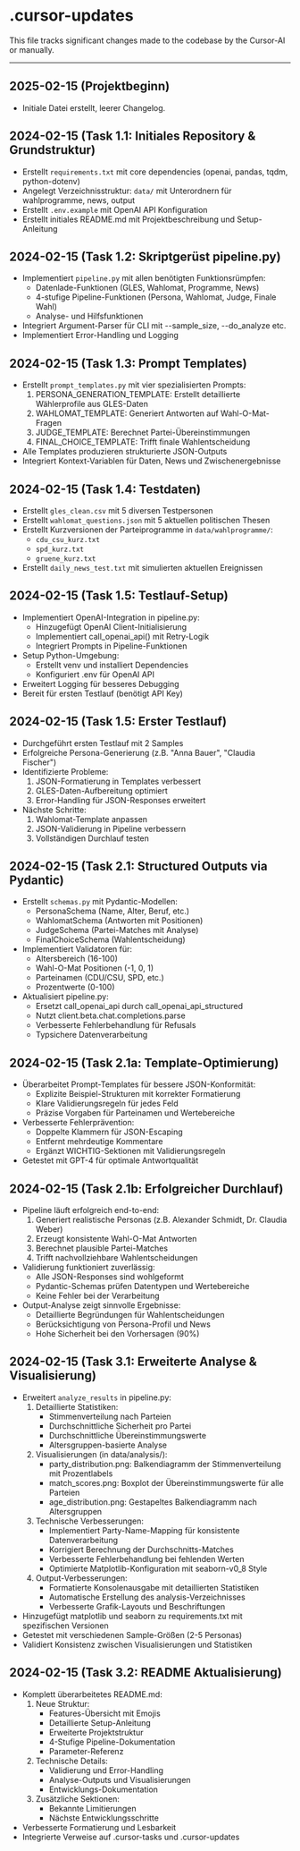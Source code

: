 # .cursor-updates

This file tracks significant changes made to the codebase by the Cursor-AI or manually.

---

## 2025-02-15 (Projektbeginn)
- Initiale Datei erstellt, leerer Changelog.

## 2024-02-15 (Task 1.1: Initiales Repository & Grundstruktur)
- Erstellt `requirements.txt` mit core dependencies (openai, pandas, tqdm, python-dotenv)
- Angelegt Verzeichnisstruktur: `data/` mit Unterordnern für wahlprogramme, news, output
- Erstellt `.env.example` mit OpenAI API Konfiguration
- Erstellt initiales README.md mit Projektbeschreibung und Setup-Anleitung

## 2024-02-15 (Task 1.2: Skriptgerüst pipeline.py)
- Implementiert `pipeline.py` mit allen benötigten Funktionsrümpfen:
  - Datenlade-Funktionen (GLES, Wahlomat, Programme, News)
  - 4-stufige Pipeline-Funktionen (Persona, Wahlomat, Judge, Finale Wahl)
  - Analyse- und Hilfsfunktionen
- Integriert Argument-Parser für CLI mit --sample_size, --do_analyze etc.
- Implementiert Error-Handling und Logging

## 2024-02-15 (Task 1.3: Prompt Templates)
- Erstellt `prompt_templates.py` mit vier spezialisierten Prompts:
  1. PERSONA_GENERATION_TEMPLATE: Erstellt detaillierte Wählerprofile aus GLES-Daten
  2. WAHLOMAT_TEMPLATE: Generiert Antworten auf Wahl-O-Mat-Fragen
  3. JUDGE_TEMPLATE: Berechnet Partei-Übereinstimmungen
  4. FINAL_CHOICE_TEMPLATE: Trifft finale Wahlentscheidung
- Alle Templates produzieren strukturierte JSON-Outputs
- Integriert Kontext-Variablen für Daten, News und Zwischenergebnisse

## 2024-02-15 (Task 1.4: Testdaten)
- Erstellt `gles_clean.csv` mit 5 diversen Testpersonen
- Erstellt `wahlomat_questions.json` mit 5 aktuellen politischen Thesen
- Erstellt Kurzversionen der Parteiprogramme in `data/wahlprogramme/`:
  - `cdu_csu_kurz.txt`
  - `spd_kurz.txt`
  - `gruene_kurz.txt`
- Erstellt `daily_news_test.txt` mit simulierten aktuellen Ereignissen

## 2024-02-15 (Task 1.5: Testlauf-Setup)
- Implementiert OpenAI-Integration in pipeline.py:
  - Hinzugefügt OpenAI Client-Initialisierung
  - Implementiert call_openai_api() mit Retry-Logik
  - Integriert Prompts in Pipeline-Funktionen
- Setup Python-Umgebung:
  - Erstellt venv und installiert Dependencies
  - Konfiguriert .env für OpenAI API
- Erweitert Logging für besseres Debugging
- Bereit für ersten Testlauf (benötigt API Key)

## 2024-02-15 (Task 1.5: Erster Testlauf)
- Durchgeführt ersten Testlauf mit 2 Samples
- Erfolgreiche Persona-Generierung (z.B. "Anna Bauer", "Claudia Fischer")
- Identifizierte Probleme:
  1. JSON-Formatierung in Templates verbessert
  2. GLES-Daten-Aufbereitung optimiert
  3. Error-Handling für JSON-Responses erweitert
- Nächste Schritte:
  1. Wahlomat-Template anpassen
  2. JSON-Validierung in Pipeline verbessern
  3. Vollständigen Durchlauf testen

## 2024-02-15 (Task 2.1: Structured Outputs via Pydantic)
- Erstellt `schemas.py` mit Pydantic-Modellen:
  - PersonaSchema (Name, Alter, Beruf, etc.)
  - WahlomatSchema (Antworten mit Positionen)
  - JudgeSchema (Partei-Matches mit Analyse)
  - FinalChoiceSchema (Wahlentscheidung)
- Implementiert Validatoren für:
  - Altersbereich (16-100)
  - Wahl-O-Mat Positionen (-1, 0, 1)
  - Parteinamen (CDU/CSU, SPD, etc.)
  - Prozentwerte (0-100)
- Aktualisiert pipeline.py:
  - Ersetzt call_openai_api durch call_openai_api_structured
  - Nutzt client.beta.chat.completions.parse
  - Verbesserte Fehlerbehandlung für Refusals
  - Typsichere Datenverarbeitung

## 2024-02-15 (Task 2.1a: Template-Optimierung)
- Überarbeitet Prompt-Templates für bessere JSON-Konformität:
  - Explizite Beispiel-Strukturen mit korrekter Formatierung
  - Klare Validierungsregeln für jedes Feld
  - Präzise Vorgaben für Parteinamen und Wertebereiche
- Verbesserte Fehlerprävention:
  - Doppelte Klammern für JSON-Escaping
  - Entfernt mehrdeutige Kommentare
  - Ergänzt WICHTIG-Sektionen mit Validierungsregeln
- Getestet mit GPT-4 für optimale Antwortqualität

## 2024-02-15 (Task 2.1b: Erfolgreicher Durchlauf)
- Pipeline läuft erfolgreich end-to-end:
  1. Generiert realistische Personas (z.B. Alexander Schmidt, Dr. Claudia Weber)
  2. Erzeugt konsistente Wahl-O-Mat Antworten
  3. Berechnet plausible Partei-Matches
  4. Trifft nachvollziehbare Wahlentscheidungen
- Validierung funktioniert zuverlässig:
  - Alle JSON-Responses sind wohlgeformt
  - Pydantic-Schemas prüfen Datentypen und Wertebereiche
  - Keine Fehler bei der Verarbeitung
- Output-Analyse zeigt sinnvolle Ergebnisse:
  - Detaillierte Begründungen für Wahlentscheidungen
  - Berücksichtigung von Persona-Profil und News
  - Hohe Sicherheit bei den Vorhersagen (90%)

## 2024-02-15 (Task 3.1: Erweiterte Analyse & Visualisierung)
- Erweitert `analyze_results` in pipeline.py:
  1. Detaillierte Statistiken:
     - Stimmenverteilung nach Parteien
     - Durchschnittliche Sicherheit pro Partei
     - Durchschnittliche Übereinstimmungswerte
     - Altersgruppen-basierte Analyse
  2. Visualisierungen (in data/analysis/):
     - party_distribution.png: Balkendiagramm der Stimmenverteilung mit Prozentlabels
     - match_scores.png: Boxplot der Übereinstimmungswerte für alle Parteien
     - age_distribution.png: Gestapeltes Balkendiagramm nach Altersgruppen
  3. Technische Verbesserungen:
     - Implementiert Party-Name-Mapping für konsistente Datenverarbeitung
     - Korrigiert Berechnung der Durchschnitts-Matches
     - Verbesserte Fehlerbehandlung bei fehlenden Werten
     - Optimierte Matplotlib-Konfiguration mit seaborn-v0_8 Style
  4. Output-Verbesserungen:
     - Formatierte Konsolenausgabe mit detaillierten Statistiken
     - Automatische Erstellung des analysis-Verzeichnisses
     - Verbesserte Grafik-Layouts und Beschriftungen
- Hinzugefügt matplotlib und seaborn zu requirements.txt mit spezifischen Versionen
- Getestet mit verschiedenen Sample-Größen (2-5 Personas)
- Validiert Konsistenz zwischen Visualisierungen und Statistiken

## 2024-02-15 (Task 3.2: README Aktualisierung)
- Komplett überarbeitetes README.md:
  1. Neue Struktur:
     - Features-Übersicht mit Emojis
     - Detaillierte Setup-Anleitung
     - Erweiterte Projektstruktur
     - 4-Stufige Pipeline-Dokumentation
     - Parameter-Referenz
  2. Technische Details:
     - Validierung und Error-Handling
     - Analyse-Outputs und Visualisierungen
     - Entwicklungs-Dokumentation
  3. Zusätzliche Sektionen:
     - Bekannte Limitierungen
     - Nächste Entwicklungsschritte
- Verbesserte Formatierung und Lesbarkeit
- Integrierte Verweise auf .cursor-tasks und .cursor-updates
